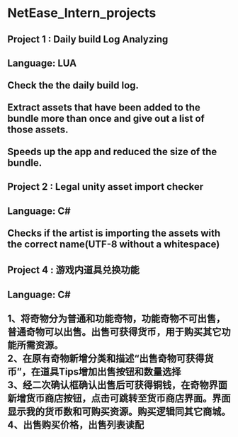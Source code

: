 # NetEase_Intern_projects
Project 1 : Daily build Log Analyzing
---------------------------
Language: LUA<br>  
Check the the daily build log. <br>  
Extract assets that have been added to the bundle more than once and give out a list of those assets.<br>  
Speeds up the app and reduced the size of the bundle.<br>  
--------------------------
Project 2 : Legal unity asset import checker<br>
--------------------------
Language: C#<br>  
Checks if the artist is importing the assets with the correct name(UTF-8 without a whitespace)<br>
----------------------------
Project 4 : 游戏内道具兑换功能<br>
--------------------------
Language: C#<br>  
1、将奇物分为普通和功能奇物，功能奇物不可出售，普通奇物可以出售。出售可获得货币，用于购买其它功能所需资源。<br>
2、在原有奇物新增分类和描述“出售奇物可获得货币”，在道具Tips增加出售按钮和数量选择<br>
3、经二次确认框确认出售后可获得铜钱，在奇物界面新增货币商店按钮，点击可跳转至货币商店界面。界面显示我的货币数和可购买资源。购买逻辑同其它商城。<br>
4、出售购买价格，出售列表读配<br>
<br>
----------------------------

